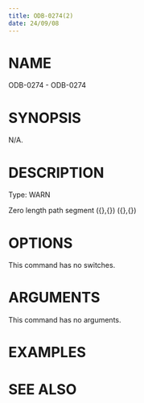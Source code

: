 ```yaml
---
title: ODB-0274(2)
date: 24/09/08
---
```


# NAME

ODB-0274 - ODB-0274

# SYNOPSIS

N/A.

# DESCRIPTION

Type: WARN

Zero length path segment ({},{}) ({},{})

# OPTIONS

This command has no switches.

# ARGUMENTS

This command has no arguments.

# EXAMPLES

# SEE ALSO

